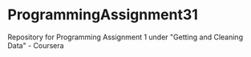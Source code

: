 ProgrammingAssignment31
=======================

Repository for Programming Assignment 1 under "Getting and Cleaning Data" - Coursera
